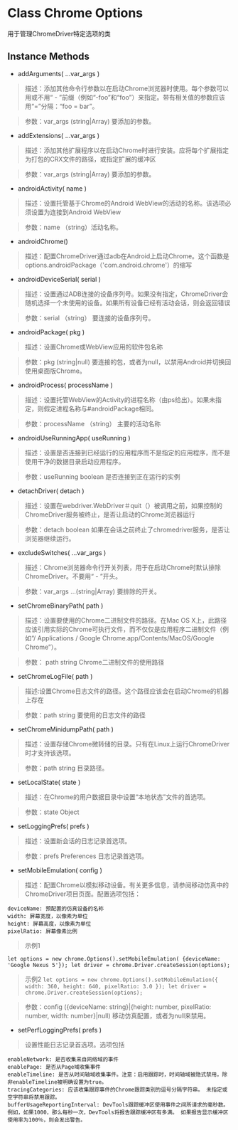 # Class Chrome Options

用于管理ChromeDriver特定选项的类

## Instance Methods

+  addArguments( ...var_args ) 

>  描述：添加其他命令行参数以在启动Chrome浏览器时使用。每个参数可以用或不用“ - ”前缀（例如“-foo”和“foo”）来指定。带有相关值的参数应该用“=”分隔：“foo = bar”。

>  参数：var_args (string|Array<string>) 要添加的参数。


+  addExtensions( ...var_args )

>  描述：添加其他扩展程序以在启动Chrome时进行安装。应将每个扩展指定为打包的CRX文件的路径，或指定扩展的缓冲区

>  参数：var_args (string|Array<string>) 要添加的参数。


+  androidActivity( name ) 

>  描述：设置托管基于Chrome的Android WebView的活动的名称。该选项必须设置为连接到Android WebView

>  参数：name （string）活动名称。


+  androidChrome()

>  描述：配置ChromeDriver通过adb在Android上启动Chrome。这个函数是options.androidPackage（'com.android.chrome'）的缩写


+  androidDeviceSerial( serial )

>  描述：设置通过ADB连接的设备序列号。如果没有指定，ChromeDriver会随机选择一个未使用的设备。如果所有设备已经有活动会话，则会返回错误

>  参数：serial	（string）	要连接的设备序列号。


+  androidPackage( pkg ) 

>  描述：设置Chrome或WebView应用的软件包名称

>  参数：pkg	(string|null)  要连接的包，或者为null，以禁用Android并切换回使用桌面版Chrome。


+  androidProcess( processName )

>  描述：设置托管WebView的Activity的进程名称（由ps给出）。如果未指定，则假定进程名称与#androidPackage相同。

>  参数：processName	（string） 主要的活动名称


+  androidUseRunningApp( useRunning )

>  描述：设置是否连接到已经运行的应用程序而不是指定的应用程序，而不是使用干净的数据目录启动应用程序。

>  参数：useRunning	boolean 是否连接到正在运行的实例


+  detachDriver( detach )

>  描述：设置在webdriver.WebDriver＃quit（）被调用之前，如果控制的ChromeDriver服务被终止，是否让启动的Chrome浏览器运行

>  参数：detach	boolean 如果在会话之前终止了chromedriver服务，是否让浏览器继续运行。


+  excludeSwitches( ...var_args ) 

>  描述：Chrome浏览器命令行开关列表，用于在启动Chrome时默认排除ChromeDriver。不要用“ - ”开头。

>  参数：var_args	...(string|Array<string>)  要排除的开关。


+  setChromeBinaryPath( path )

>  描述：设置要使用的Chrome二进制文件的路径。在Mac OS X上，此路径应该引用实际的Chrome可执行文件，而不仅仅是应用程序二进制文件（例如“/ Applications / Google Chrome.app/Contents/MacOS/Google Chrome”）。	

>  参数： path	string  Chrome二进制文件的使用路径


+  setChromeLogFile( path )

>  描述:设置Chrome日志文件的路径。这个路径应该会在启动Chrome的机器上存在

>  参数：path string 要使用的日志文件的路径


+  setChromeMinidumpPath( path )

>  描述：设置存储Chrome微转储的目录。只有在Linux上运行ChromeDriver时才支持该选项。

>  参数：path	string  目录路径。


+  setLocalState( state )

>  描述：在Chrome的用户数据目录中设置“本地状态”文件的首选项。

>  参数：state	Object


+  setLoggingPrefs( prefs )

>  描述：设置新会话的日志记录首选项。

>  参数：prefs	Preferences 日志记录首选项。


+  setMobileEmulation( config ) 

>  描述：配置Chrome以模拟移动设备。有关更多信息，请参阅移动仿真中的ChromeDriver项目页面。配置选项包括：

	deviceName: 预配置的仿真设备的名称
	width: 屏幕宽度，以像素为单位
	height: 屏幕高度，以像素为单位
	pixelRatio: 屏幕像素比例

>  示例1

`let options = new chrome.Options().setMobileEmulation(
     {deviceName: 'Google Nexus 5'});
 let driver = chrome.Driver.createSession(options);`

>  示例2
`let options = new chrome.Options().setMobileEmulation({
     width: 360,
     height: 640,
     pixelRatio: 3.0
 });
 let driver = chrome.Driver.createSession(options);`


>  参数：config	({deviceName: string}|{height: number, pixelRatio: number, width: number}|null)  移动仿真配置，或者为null来禁用。


+  setPerfLoggingPrefs( prefs ) 

>  设置性能日志记录首选项。选项包括

	enableNetwork: 是否收集来自网络域的事件
	enablePage: 是否从Page域收集事件
	enableTimeline: 是否从时间轴域收集事件。注意：启用跟踪时，时间轴域被隐式禁用，除非enableTimeline被明确设置为true。
	tracingCategories: 应该收集跟踪事件的Chrome跟踪类别的逗号分隔字符串。 未指定或空字符串将禁用跟踪。
	bufferUsageReportingInterval: DevTools跟踪缓冲区使用事件之间所请求的毫秒数。 例如，如果1000，那么每秒一次，DevTools将报告跟踪缓冲区有多满。 如果报告显示缓冲区使用率为100％，则会发出警告。



































